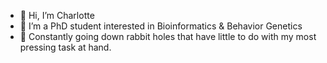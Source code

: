 - 👋 Hi, I’m Charlotte
- 🧬 I’m a PhD student interested in Bioinformatics & Behavior Genetics
- 🐰 Constantly going down rabbit holes that have little to do with my most pressing task at hand.



